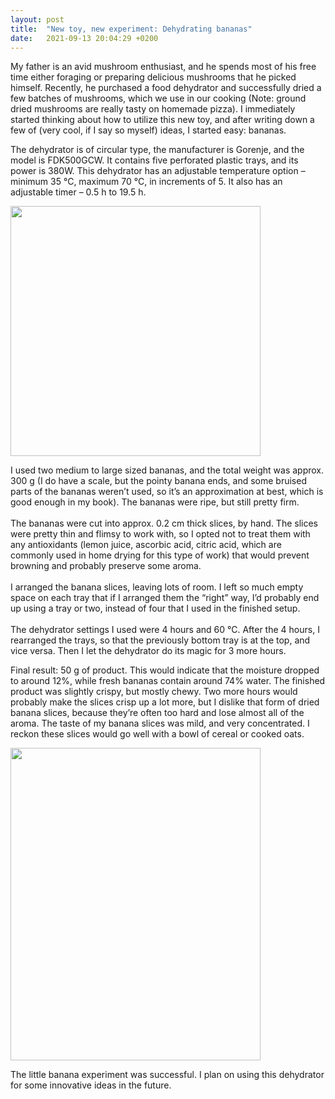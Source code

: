 ```yaml
---
layout: post
title:  "New toy, new experiment: Dehydrating bananas"
date:   2021-09-13 20:04:29 +0200
---
```

My father is an avid mushroom enthusiast, and he spends most of his free time either foraging or preparing delicious mushrooms that he picked himself. Recently, he purchased a food dehydrator and successfully dried a few batches of mushrooms, which we use in our cooking (Note: ground dried mushrooms are really tasty on homemade pizza). I immediately started thinking about how to utilize this new toy, and after writing down a few of (very cool, if I say so myself) ideas, I started easy: bananas.
	
The dehydrator is of circular type, the manufacturer is Gorenje, and the model is FDK500GCW. It contains five perforated plastic trays, and its power is 380W. This dehydrator has an adjustable temperature option – minimum 35 °C, maximum 70 °C, in increments of 5. It also has an adjustable timer – 0.5 h to 19.5 h.

<img src = "https://i.imgur.com/stlqAu7.jpg" width = "400px" height = "400px">

I used two medium to large sized bananas, and the total weight was approx. 300 g (I do have a scale, but the pointy banana ends, and some bruised parts of the bananas weren’t used, so it’s an approximation at best, which is good enough in my book). The bananas were ripe, but still pretty firm.<br><br>
The bananas were cut into approx. 0.2 cm thick slices, by hand. The slices were pretty thin and flimsy to work with, so I opted not to treat them with any antioxidants (lemon juice, ascorbic acid, citric acid, which are commonly used in home drying for this type of work) that would prevent browning and probably preserve some aroma.<br><br>
I arranged the banana slices, leaving lots of room. I left so much empty space on each tray that if I arranged them the “right” way, I’d probably end up using a tray or two, instead of four that I used in the finished setup.<br><br>
The dehydrator settings I used were 4 hours and 60 °C. After the 4 hours, I rearranged the trays, so that the previously bottom tray is at the top, and vice versa. Then I let the dehydrator do its magic for 3 more hours.

Final result: 50 g of product. This would indicate that the moisture dropped to around 12%, while fresh bananas contain around 74% water.
The finished product was slightly crispy, but mostly chewy. Two more hours would probably make the slices crisp up a lot more, but I dislike that form of dried banana slices, because they’re often too hard and lose almost all of the aroma. The taste of my banana slices was mild, and very concentrated. I reckon these slices would go well with a bowl of cereal or cooked oats.

<img src = "https://i.imgur.com/p2k8fCO.jpg" width = "400px" height = "500px">

The little banana experiment was successful. I plan on using this dehydrator for some innovative ideas in the future.

